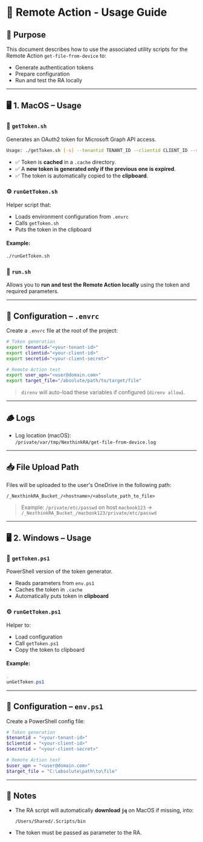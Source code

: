 # 📘 Remote Action - Usage Guide

## 🧩 Purpose

This document describes how to use the associated utility scripts for the Remote Action `get-file-from-device` to:
- Generate authentication tokens
- Prepare configuration
- Run and test the RA locally

---

## 🖥️ 1. MacOS – Usage

### 🔐 `getToken.sh`
Generates an OAuth2 token for Microsoft Graph API access.

```bash
Usage: ./getToken.sh [-s] --tenantid TENANT_ID --clientid CLIENT_ID --secretid CLIENT_SECRET
```

- ✅ Token is **cached** in a `.cache` directory.
- ✅ A **new token is generated only if the previous one is expired**.
- ✅ The token is automatically copied to the **clipboard**.

### ⚙ `runGetToken.sh`
Helper script that:
- Loads environment configuration from `.envrc`
- Calls `getToken.sh`
- Puts the token in the clipboard

#### Example:
```bash
./runGetToken.sh
```

### 🧪 `run.sh`
Allows you to **run and test the Remote Action locally** using the token and required parameters.

---

## 🪪 Configuration – `.envrc`

Create a `.envrc` file at the root of the project:

```bash
# Token generation
export tenantid="<your-tenant-id>"
export clientid="<your-client-id>"
export secretid="<your-client-secret>"

# Remote Action test
export user_upn="<user@domain.com>"
export target_file="/absolute/path/to/target/file"
```

> `direnv` will auto-load these variables if configured (`direnv allow`).

---

## 🪵 Logs

- Log location (macOS):  
  `/private/var/tmp/NexthinkRA/get-file-from-device.log`

---

## 📥 File Upload Path

Files will be uploaded to the user's OneDrive in the following path:

```
/_NexthinkRA_Bucket_/<hostname>/<absolute_path_to_file>
```

> Example: `/private/etc/passwd` on host `macbook123` →  
`/_NexthinkRA_Bucket_/macbook123/private/etc/passwd`

---

## 🖥️ 2. Windows – Usage

### 🔐 `getToken.ps1`
PowerShell version of the token generator.

- Reads parameters from `env.ps1`
- Caches the token in `.cache`
- Automatically puts token in **clipboard**

### ⚙ `runGetToken.ps1`
Helper to:
- Load configuration
- Call `getToken.ps1`
- Copy the token to clipboard

#### Example:
```powershell
.
unGetToken.ps1
```

---

## 🪪 Configuration – `env.ps1`

Create a PowerShell config file:

```powershell
# Token generation
$tenantid = "<your-tenant-id>"
$clientid = "<your-client-id>"
$secretid = "<your-client-secret>"

# Remote Action test
$user_upn = "<user@domain.com>"
$target_file = "C:\absolute\path\to\file"
```

---

## 📂 Notes

- The RA script will automatically **download `jq`** on MacOS if missing, into:
  ```
  /Users/Shared/.Scripts/bin
  ```

- The token must be passed as parameter to the RA.
